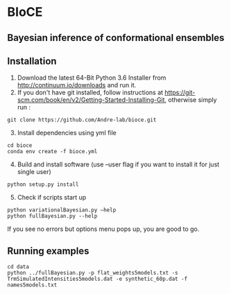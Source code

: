 # BIoCE
## Bayesian inference of conformational ensembles

## Installation
1. Download the latest 64-Bit Python 3.6 Installer from http://continuum.io/downloads and run it.
2. If you don't have git installed, follow instructions at https://git-scm.com/book/en/v2/Getting-Started-Installing-Git, otherwise simply run :
```
git clone https://github.com/Andre-lab/bioce.git
```
3.	Install dependencies using yml file
```
cd bioce
conda env create -f bioce.yml
```
4.	Build and install software (use –user flag if you want to install it for just single user)
```
python setup.py install
```
5. Check if scripts start up
```
python variationalBayesian.py –help
python fullBayesian.py --help
```
If you see no errors but options menu pops up, you are good to go.

## Running examples
```
cd data
python ../fullBayesian.py -p flat_weights5models.txt -s TrmSimulatedIntensities5models.dat -e synthetic_60p.dat -f names5models.txt
```
